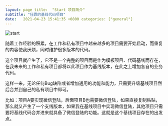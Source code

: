 ```yaml
---
layout: page title:  "Start 项目简介"
subtitle: "任霏的基线代码项目"
date:   2021-04-23 15:41:35 +0800 categories: ["general"]
---
```

![start](/assets/img/social.jpg)

随着工作经验的积累，在工作和私有项目中越来越多的项目需要开始启动，而重复的内容使我厌烦，同时维护很多版本的代码。

这个项目就产生了，它不是一个完整的项目而是作为模板项目、代码基线而存在，在我未来的工作和私有项目都将以此项目作为基线版本，在此之上增加各自的业务代码。

这样一来，无论任何Bug缺陷或者增加通用的功能和能力，只需要升级基线项目然后合并到自己的私有项目中即可。

比如：项目A要实现微信登陆，后面项目B也需要微信登陆，如果直接复制粘贴，那么就又产生了一个支线版本，如果我在基线项目中实现微信登陆，其他项目只需要将基线代码合并进来就具备了微信登陆的功能。这就是这个基线项目存在的出发点。
